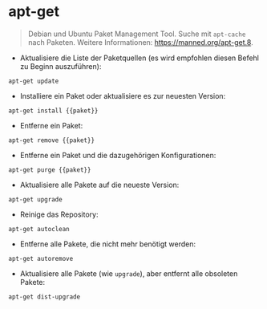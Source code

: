 # apt-get

> Debian und Ubuntu Paket Management Tool.
> Suche mit `apt-cache` nach Paketen.
> Weitere Informationen: <https://manned.org/apt-get.8>.

- Aktualisiere die Liste der Paketquellen (es wird empfohlen diesen Befehl zu Beginn auszuführen):

`apt-get update`

- Installiere ein Paket oder aktualisiere es zur neuesten Version:

`apt-get install {{paket}}`

- Entferne ein Paket:

`apt-get remove {{paket}}`

- Entferne ein Paket und die dazugehörigen Konfigurationen:

`apt-get purge {{paket}}`

- Aktualisiere alle Pakete auf die neueste Version:

`apt-get upgrade`

- Reinige das Repository:

`apt-get autoclean`

- Entferne alle Pakete, die nicht mehr benötigt werden:

`apt-get autoremove`

- Aktualisiere alle Pakete (wie `upgrade`), aber entfernt alle obsoleten Pakete:

`apt-get dist-upgrade`
